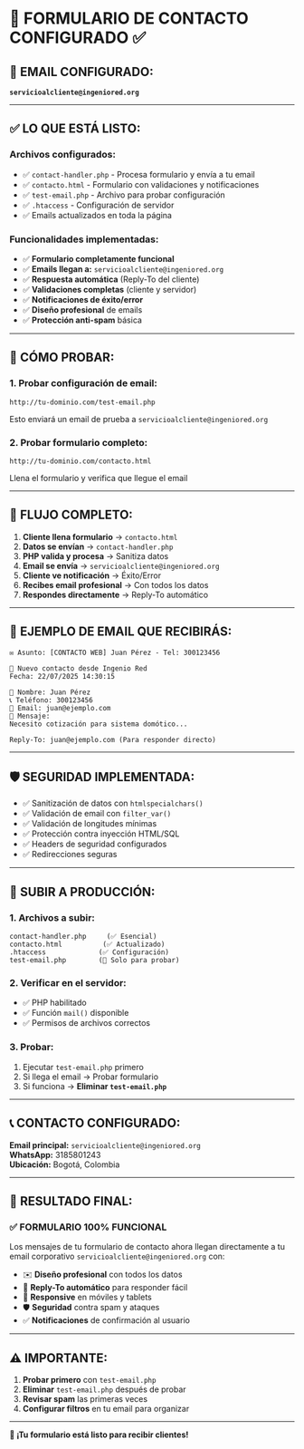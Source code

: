 # 🎉 FORMULARIO DE CONTACTO CONFIGURADO ✅

## 📧 **EMAIL CONFIGURADO:**

**`servicioalcliente@ingeniored.org`**

---

## ✅ **LO QUE ESTÁ LISTO:**

### **Archivos configurados:**

- ✅ `contact-handler.php` - Procesa formulario y envía a tu email
- ✅ `contacto.html` - Formulario con validaciones y notificaciones
- ✅ `test-email.php` - Archivo para probar configuración
- ✅ `.htaccess` - Configuración de servidor
- ✅ Emails actualizados en toda la página

### **Funcionalidades implementadas:**

- ✅ **Formulario completamente funcional**
- ✅ **Emails llegan a:** `servicioalcliente@ingeniored.org`
- ✅ **Respuesta automática** (Reply-To del cliente)
- ✅ **Validaciones completas** (cliente y servidor)
- ✅ **Notificaciones de éxito/error**
- ✅ **Diseño profesional** de emails
- ✅ **Protección anti-spam** básica

---

## 🧪 **CÓMO PROBAR:**

### **1. Probar configuración de email:**

```
http://tu-dominio.com/test-email.php
```

Esto enviará un email de prueba a `servicioalcliente@ingeniored.org`

### **2. Probar formulario completo:**

```
http://tu-dominio.com/contacto.html
```

Llena el formulario y verifica que llegue el email

---

## 🔄 **FLUJO COMPLETO:**

1. **Cliente llena formulario** → `contacto.html`
2. **Datos se envían** → `contact-handler.php`
3. **PHP valida y procesa** → Sanitiza datos
4. **Email se envía** → `servicioalcliente@ingeniored.org`
5. **Cliente ve notificación** → Éxito/Error
6. **Recibes email profesional** → Con todos los datos
7. **Respondes directamente** → Reply-To automático

---

## 📱 **EJEMPLO DE EMAIL QUE RECIBIRÁS:**

```
✉️ Asunto: [CONTACTO WEB] Juan Pérez - Tel: 300123456

🚀 Nuevo contacto desde Ingenio Red
Fecha: 22/07/2025 14:30:15

👤 Nombre: Juan Pérez
📞 Teléfono: 300123456
📧 Email: juan@ejemplo.com
💬 Mensaje:
Necesito cotización para sistema domótico...

Reply-To: juan@ejemplo.com (Para responder directo)
```

---

## 🛡️ **SEGURIDAD IMPLEMENTADA:**

- ✅ Sanitización de datos con `htmlspecialchars()`
- ✅ Validación de email con `filter_var()`
- ✅ Validación de longitudes mínimas
- ✅ Protección contra inyección HTML/SQL
- ✅ Headers de seguridad configurados
- ✅ Redirecciones seguras

---

## 🚀 **SUBIR A PRODUCCIÓN:**

### **1. Archivos a subir:**

```
contact-handler.php     (✅ Esencial)
contacto.html          (✅ Actualizado)
.htaccess             (✅ Configuración)
test-email.php        (🧪 Solo para probar)
```

### **2. Verificar en el servidor:**

- ✅ PHP habilitado
- ✅ Función `mail()` disponible
- ✅ Permisos de archivos correctos

### **3. Probar:**

1. Ejecutar `test-email.php` primero
2. Si llega el email → Probar formulario
3. Si funciona → **Eliminar `test-email.php`**

---

## 📞 **CONTACTO CONFIGURADO:**

**Email principal:** `servicioalcliente@ingeniored.org`  
**WhatsApp:** 3185801243  
**Ubicación:** Bogotá, Colombia

---

## 🎯 **RESULTADO FINAL:**

### ✅ **FORMULARIO 100% FUNCIONAL**

Los mensajes de tu formulario de contacto ahora llegan directamente a tu email corporativo `servicioalcliente@ingeniored.org` con:

- ✉️ **Diseño profesional** con todos los datos
- 🔄 **Reply-To automático** para responder fácil
- 📱 **Responsive** en móviles y tablets
- 🛡️ **Seguridad** contra spam y ataques
- ✅ **Notificaciones** de confirmación al usuario

---

## ⚠️ **IMPORTANTE:**

1. **Probar primero** con `test-email.php`
2. **Eliminar** `test-email.php` después de probar
3. **Revisar spam** las primeras veces
4. **Configurar filtros** en tu email para organizar

---

**🎉 ¡Tu formulario está listo para recibir clientes!**
